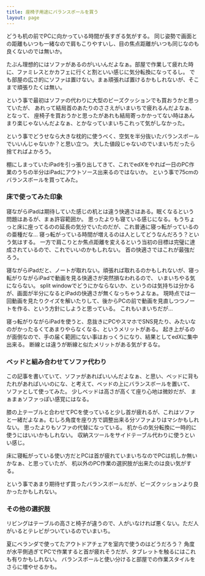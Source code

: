 ```yaml
---
title: 座椅子用途にバランスボールを買う
layout: page
---
```

どうも机の前でPCに向かっている時間が長すぎる気がする。
同じ姿勢で画面との距離もいつも一緒なので肩もこりやすいし、目の焦点距離がいつも同じなのも良くないのでは無いか。

たぶん理想的にはソファがあるのがいいんだよなぁ。部屋で作業して疲れた時に、ファミレスとかカフェに行くと割といい感じに気分転換になってるし。
でも部屋の広さ的にソファは置けない。まぁ頑張れば置けるかもしれないが、そこまで頑張りたくは無い。

という事で最初はソファの代わりに大型のビーズクッションでも買おうかと思っていたが、
あれって結局首のあたりのささえがいまいちで疲れるんだよなぁ、となって、
座椅子を買おうかと思ったがあれも結局寄っかかってない時はあんまり楽じゃないんだよなぁ、とかなっていまいちこれって気がしなかった。

という事でどうせなら大きな枕的に使うべく、空気を半分抜いたバランスボールでいいんじゃないか？と思い立つ。
大した値段じゃないのでいまいちだったら捨てればよかろう。

棚にしまっていたiPadを引っ張り出してきて、これでedXをやれば一日のPC作業のうちの半分はiPadにアウトソース出来るのではないか。
という事で75cmのバランスボールを買ってみた。

### 床で使ってみた印象

寝ながらiPadは期待していた感じの机とは違う快適さはある。眠くなるという問題はあるが、まぁ許容範囲か。
思ったよりも寝ている感じになる。もうちょっと床に座ってるのの延長の気分でいたのだが、これ普通に寝っ転がっているのの亜種だな…
寝っ転がっている時間が増えるのは人としてどうなんだろう？という気はする。
一方で肩こりとか焦点距離を変えるという当初の目標は完璧に達成されているので、これでいいのかもしれない。
首の快適さではこれが最強だろう。

寝ながらiPadだと、ノートが取れない。頑張れば取れるのかもしれないが、寝っ転がりながらiPadで動画を見る快適さが突然損なわれるので、
いまいちやる気にならない。
split windowでどうにかならないか、というのは気持ちは分かるが、画面が半分になるとiPadの快適さが無くなっちゃうよなぁ。
現時点では一回動画を見たりクイズを解いたりして、後からPCの前で動画を見直しつつノートを作る、という方針にしようと思っている。
これもいまいちだが…

寝っ転がりながらiPadを使うと、息抜きにPCやスマホでSNS見たり、みたいなのがかったるくてあまりやらなくなる、というメリットがある。
起き上がるのが面倒なので、手の届く範囲にない事はおっくうになり、結果としてedXに集中出来る。
断線とは違うが断線と似たメリットがある気がするな。

### ベッドと組み合わせてソファ代わり

この記事を書いていて、ソファがあればいいんだよなぁ、と思い、ベッドに背もたれがあればいいのにな、と考えて、ベッドの上にバランスボールを置いて、
ソファとして使ってみた。
少しベッドは高さが高くて座り心地は微妙だが、
まぁまぁソファっぽい感覚にはなる。

膝の上テーブルと合わせてPCを使っていると少し首が疲れるが、これはソファと一緒だよなぁ。むしろ角度を座り方で調整出来る分ソファよりはマシかもしれない。
思ったよりもソファの代替になっている。
机からの気分転換に一時的に使うにはいいかもしれない。
収納スツールをサイドテーブル代わりに使うといい感じ。

床に寝転がっている使い方だとPCは首が疲れていまいちなのでPCは机しか無いかなぁ、と思っていたが、
机以外のPC作業の選択肢が出来たのは良い気がする。

という事であまり期待せず買ったバランスボールだが、ビーズクッションより良かったかもしれない。

### その他の選択肢

リビングはテーブルの高さと椅子が違うので、人がいなければ悪くない。ただ人がいるとテレビがついているのでいまいち。

夏にベランダで使ってたアウトドアチェアを室内で使うのはどうだろう？
角度が水平側過ぎてPCで作業すると首が疲れそうだが、タブレットを触るにはこれも有りかもしれない。
バランスボールと使い分けると部屋での作業スタイルをさらに増やせるかも。